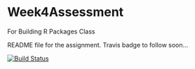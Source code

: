 # Week4Assessment
For Building R Packages Class

README file for the assignment. Travis badge to follow soon...


[![Build Status](https://travis-ci.org/alphaecho1229/Week4Assessment.svg?branch=master)](https://travis-ci.org/alphaecho1229/Week4Assessment)
